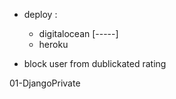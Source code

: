 


- deploy : 
    - digitalocean [-----]
    - heroku 

- block user from dublickated rating


01-DjangoPrivate